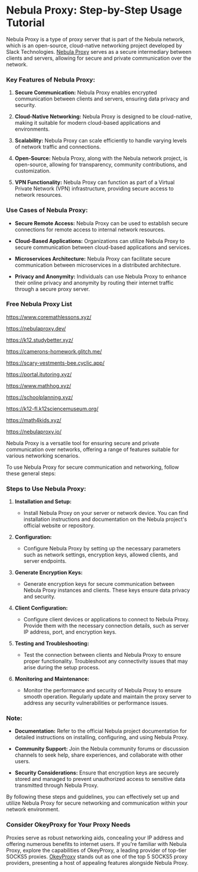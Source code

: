 # Nebula Proxy: Step-by-Step Usage Tutorial
Nebula Proxy is a type of proxy server that is part of the Nebula network, which is an open-source, cloud-native networking project developed by Slack Technologies. [Nebula Proxy](https://www.okeyproxy.com/proxy/nebula-proxy/?link=b63b57) serves as a secure intermediary between clients and servers, allowing for secure and private communication over the network.

### Key Features of Nebula Proxy:
1. **Secure Communication:** Nebula Proxy enables encrypted communication between clients and servers, ensuring data privacy and security.
   
2. **Cloud-Native Networking:** Nebula Proxy is designed to be cloud-native, making it suitable for modern cloud-based applications and environments.

3. **Scalability:** Nebula Proxy can scale efficiently to handle varying levels of network traffic and connections.

4. **Open-Source:** Nebula Proxy, along with the Nebula network project, is open-source, allowing for transparency, community contributions, and customization.

5. **VPN Functionality:** Nebula Proxy can function as part of a Virtual Private Network (VPN) infrastructure, providing secure access to network resources.

### Use Cases of Nebula Proxy:
- **Secure Remote Access:** Nebula Proxy can be used to establish secure connections for remote access to internal network resources.
  
- **Cloud-Based Applications:** Organizations can utilize Nebula Proxy to secure communication between cloud-based applications and services.

- **Microservices Architecture:** Nebula Proxy can facilitate secure communication between microservices in a distributed architecture.

- **Privacy and Anonymity:** Individuals can use Nebula Proxy to enhance their online privacy and anonymity by routing their internet traffic through a secure proxy server.

### Free Nebula Proxy List

https://www.coremathlessons.xyz/

https://nebulaproxy.dev/

https://k12.studybetter.xyz/

https://camerons-homework.glitch.me/

https://scary-vestments-bee.cyclic.app/

https://portal.itutoring.xyz/

https://www.mathhog.xyz/

https://schoolplanning.xyz/

https://k12-fl.k12sciencemuseum.org/

https://math4kids.xyz/

https://nebulaproxy.io/

Nebula Proxy is a versatile tool for ensuring secure and private communication over networks, offering a range of features suitable for various networking scenarios.

To use Nebula Proxy for secure communication and networking, follow these general steps:

### Steps to Use Nebula Proxy:

1. **Installation and Setup:**
   - Install Nebula Proxy on your server or network device. You can find installation instructions and documentation on the Nebula project's official website or repository.

2. **Configuration:**
   - Configure Nebula Proxy by setting up the necessary parameters such as network settings, encryption keys, allowed clients, and server endpoints.

3. **Generate Encryption Keys:**
   - Generate encryption keys for secure communication between Nebula Proxy instances and clients. These keys ensure data privacy and security.

4. **Client Configuration:**
   - Configure client devices or applications to connect to Nebula Proxy. Provide them with the necessary connection details, such as server IP address, port, and encryption keys.

5. **Testing and Troubleshooting:**
   - Test the connection between clients and Nebula Proxy to ensure proper functionality. Troubleshoot any connectivity issues that may arise during the setup process.

6. **Monitoring and Maintenance:**
   - Monitor the performance and security of Nebula Proxy to ensure smooth operation. Regularly update and maintain the proxy server to address any security vulnerabilities or performance issues.

### Note:
- **Documentation:** Refer to the official Nebula project documentation for detailed instructions on installing, configuring, and using Nebula Proxy.
  
- **Community Support:** Join the Nebula community forums or discussion channels to seek help, share experiences, and collaborate with other users.

- **Security Considerations:** Ensure that encryption keys are securely stored and managed to prevent unauthorized access to sensitive data transmitted through Nebula Proxy.

By following these steps and guidelines, you can effectively set up and utilize Nebula Proxy for secure networking and communication within your network environment.

### Consider OkeyProxy for Your Proxy Needs
Proxies serve as robust networking aids, concealing your IP address and offering numerous benefits to internet users. If you're familiar with Nebula Proxy, explore the capabilities of OkeyProxy, a leading provider of top-tier SOCKS5 proxies. [OkeyProxy](https://www.okeyproxy.com/en?link=b63b57) stands out as one of the top 5 SOCKS5 proxy providers, presenting a host of appealing features alongside Nebula Proxy.
